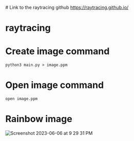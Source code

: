 # Link to the raytracing github
https://raytracing.github.io/

# raytracing

# Create image command

`python3 main.py > image.ppm`

# Open image command

`open image.ppm`

# Rainbow image

![Screenshot 2023-06-06 at 9 29 31 PM](https://github.com/Tonipenyallop/raytracing/assets/81348589/a0b101c0-1f76-42c2-a8a3-db36610cc3b0)
